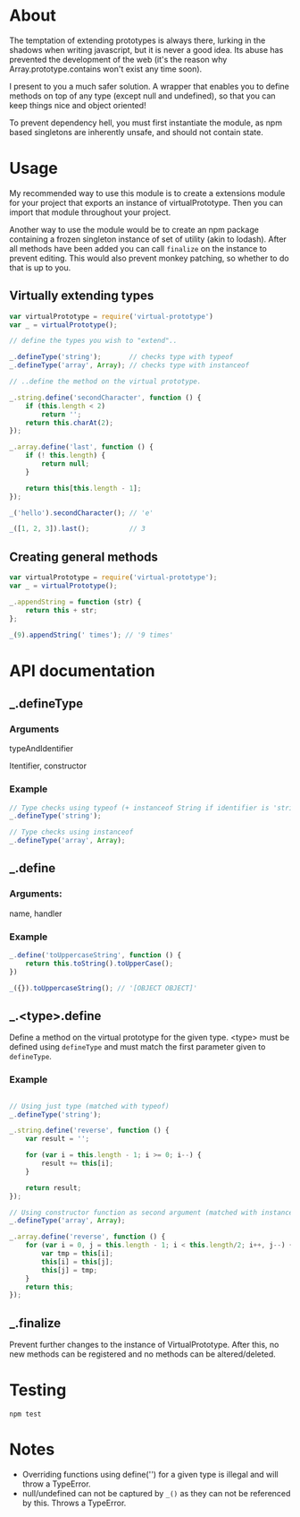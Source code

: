 About
=====

The temptation of extending prototypes is always there, lurking in the shadows when
writing javascript, but it is never a good idea. Its abuse has prevented the
development of the web (it's the reason why Array.prototype.contains won't
exist any time soon).

I present to you a much safer solution. A wrapper that enables you to define methods
on top of any type (except null and undefined), so that you can keep things nice
and object oriented!

To prevent dependency hell, you must first instantiate the module, as npm based
singletons are inherently unsafe, and should not contain state.

Usage
=====

My recommended way to use this module is to create a extensions module for your
project that exports an instance of virtualPrototype. Then you can import that
module throughout your project.

Another way to use the module would be to create an npm package containing
a frozen singleton instance of set of utility (akin to lodash). After all methods
have been added you can call `finalize` on the instance to prevent editing.
This would also prevent monkey patching, so whether to do that is up to you.

Virtually extending types
-------------------------

```javascript
var virtualPrototype = require('virtual-prototype')
var _ = virtualPrototype();

// define the types you wish to "extend"..

_.defineType('string');       // checks type with typeof
_.defineType('array', Array); // checks type with instanceof

// ..define the method on the virtual prototype.

_.string.define('secondCharacter', function () {
    if (this.length < 2)
        return '';
    return this.charAt(2);
});

_.array.define('last', function () {
    if (! this.length) {
        return null;
    }

    return this[this.length - 1];
});

_('hello').secondCharacter(); // 'e'

_([1, 2, 3]).last();          // 3
```

Creating general methods
------------------------

```javascript
var virtualPrototype = require('virtual-prototype');
var _ = virtualPrototype();

_.appendString = function (str) {
    return this + str;
};

_(9).appendString(' times'); // '9 times'
```

API documentation
=================

\_.defineType
-------------

### Arguments

typeAndIdentifier

Itentifier, constructor

### Example

```javascript
// Type checks using typeof (+ instanceof String if identifier is 'string')
_.defineType('string');

// Type checks using instanceof
_.defineType('array', Array);
```

\_.define
---------

### Arguments:

name, handler

### Example

```javascript
_.define('toUppercaseString', function () {
    return this.toString().toUpperCase();
})

_({}).toUppercaseString(); // '[OBJECT OBJECT]'
```

\_.&lt;type&gt;.define
------------------------

Define a method on the virtual prototype for the given
type. &lt;type&gt; must be defined using `defineType`
and must match the first parameter given to `defineType`.

### Example

```javascript

// Using just type (matched with typeof)
_.defineType('string');

_.string.define('reverse', function () {
    var result = '';

    for (var i = this.length - 1; i >= 0; i--) {
        result += this[i];
    }

    return result;
});

// Using constructor function as second argument (matched with instanceof)
_.defineType('array', Array);

_.array.define('reverse', function () {
    for (var i = 0, j = this.length - 1; i < this.length/2; i++, j--) {
        var tmp = this[i];
        this[i] = this[j];
        this[j] = tmp;
    }
    return this;
});
```

\_.finalize
-----------

Prevent further changes to the instance of VirtualPrototype.
After this, no new methods can be registered and no methods
can be altered/deleted.

Testing
=======

`npm test`

Notes
=====

* Overriding functions using define('') for a given type is illegal and will throw a TypeError.
* null/undefined can not be captured by `_()` as they can not be referenced by this. Throws a TypeError.


